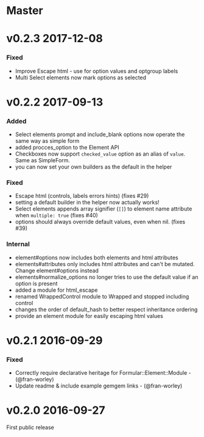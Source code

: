 # Master
# v0.2.3 2017-12-08
### Fixed

* Improve Escape html - use for option values and optgroup labels
* Multi Select elements now mark options as selected

# v0.2.2 2017-09-13

### Added

* Select elements prompt and include_blank options now operate the same way as simple form
* added procces_option to the Element API
* Checkboxes now support `checked_value` option as an alias of `value`. Same as SimpleForm.
* you can now set your own builders as the default in the helper

### Fixed

* Escape html (controls, labels errors hints) (fixes #29)
* setting a default builder in the helper now actually works!
* Select elements appends array signifier (`[]`) to element name attribute when `multiple: true` (fixes #40)
* options should always override default values, even when nil. (fixes #39)

### Internal

* element#options now includes both elements and html attributes
* elements#attributes only includes html attributes and can't be mutated. Change element#options instead
* elements#normalize_options no longer tries to use the default value if an option is present
* added a module for html_escape
* renamed WrappedControl module to Wrapped and stopped including control
* changes the order of default_hash to better respect inheritance ordering
* provide an element module for easily escaping html values

# v0.2.1 2016-09-29

### Fixed

* Correctly require declarative heritage for Formular::Element::Module - (@fran-worley)
* Update readme & include example gemgem links - (@fran-worley)

# v0.2.0 2016-09-27

First public release

